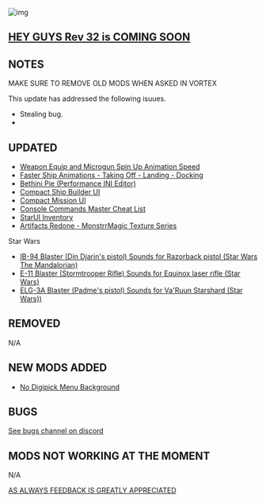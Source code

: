 ![img](https://s11.gifyu.com/images/SgCoI.png)

## [HEY GUYS Rev 32 is COMING SOON](https://)

## NOTES

MAKE SURE TO REMOVE OLD MODS WHEN ASKED IN VORTEX

This update has addressed the following isuues.
- Stealing bug.
- 

## UPDATED

- [Weapon Equip and Microgun Spin Up Animation Speed](https://www.nexusmods.com/starfield/mods/3532?tab=description)
- [Faster Ship Animations - Taking Off - Landing - Docking](https://www.nexusmods.com/starfield/mods/2815)
- [Bethini Pie (Performance INI Editor)](https://www.nexusmods.com/site/mods/631?tab=description)
- [Compact Ship Builder UI](https://www.nexusmods.com/starfield/mods/1170?tab=description)
- [Compact Mission UI](https://www.nexusmods.com/starfield/mods/682)
- [Console Commands Master Cheat List](https://www.nexusmods.com/starfield/mods/607?tab=description)
- [StarUI Inventory](https://www.nexusmods.com/starfield/mods/773)
- [Artifacts Redone - MonstrrMagic Texture Series](https://www.nexusmods.com/starfield/mods/3672)

Star Wars
- [IB-94 Blaster (Din Djarin's pistol) Sounds for Razorback pistol (Star Wars The Mandalorian)](https://www.nexusmods.com/starfield/mods/3808?tab=description)
- [E-11 Blaster (Stormtrooper Rifle) Sounds for Equinox laser rifle (Star Wars)](https://www.nexusmods.com/starfield/mods/3717?tab=description)
- [ELG-3A Blaster (Padme's pistol) Sounds for Va'Ruun Starshard (Star Wars))](https://www.nexusmods.com/starfield/mods/3693?tab=description)

## REMOVED

N/A

## NEW MODS ADDED

- [No Digipick Menu Background](https://www.nexusmods.com/starfield/mods/3744)



## BUGS

[See bugs channel on discord](https://discord.gg/xZNztPjA2u)

## MODS NOT WORKING AT THE MOMENT

N/A

[AS ALWAYS FEEDBACK IS GREATLY APPRECIATED](https://)
